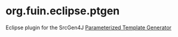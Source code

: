 org.fuin.eclipse.ptgen
======================

Eclipse plugin for the SrcGen4J [Parameterized Template Generator](https://github.com/fuinorg/srcgen4j-core/tree/master/src/main/java/org/fuin/srcgen4j/core/velocity "Parameterized Template Generator")
